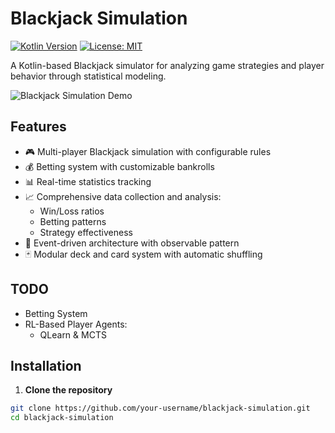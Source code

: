 # Blackjack Simulation

[![Kotlin Version](https://img.shields.io/badge/Kotlin-1.9.0-blue.svg)](https://kotlinlang.org)
[![License: MIT](https://img.shields.io/badge/License-MIT-yellow.svg)](https://opensource.org/licenses/MIT)

A Kotlin-based Blackjack simulator for analyzing game strategies and player behavior through statistical modeling.

![Blackjack Simulation Demo](https://via.placeholder.com/800x400.png?text=Blackjack+Simulation+Demo)

## Features

- 🎮 Multi-player Blackjack simulation with configurable rules
- 💰 Betting system with customizable bankrolls
- 📊 Real-time statistics tracking 
- 📈 Comprehensive data collection and analysis:
  - Win/Loss ratios
  - Betting patterns
  - Strategy effectiveness
- 🔄 Event-driven architecture with observable pattern
- 🃏 Modular deck and card system with automatic shuffling

## TODO
- Betting System
- RL-Based Player Agents:
  - QLearn & MCTS

 
## Installation

1. **Clone the repository**
```bash
git clone https://github.com/your-username/blackjack-simulation.git
cd blackjack-simulation
